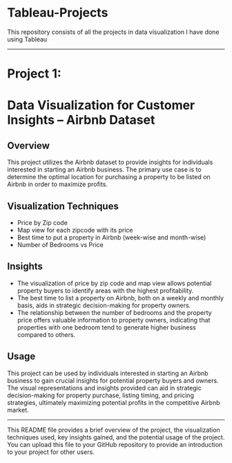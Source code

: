 # Tableau-Projects
This repository consists of all the projects in data visualization I have done using Tableau

---
# Project 1:
# Data Visualization for Customer Insights – Airbnb Dataset

## Overview
This project utilizes the Airbnb dataset to provide insights for individuals interested in starting an Airbnb business. The primary use case is to determine the optimal location for purchasing a property to be listed on Airbnb in order to maximize profits.

## Visualization Techniques
- Price by Zip code
- Map view for each zipcode with its price
- Best time to put a property in Airbnb (week-wise and month-wise)
- Number of Bedrooms vs Price

## Insights
- The visualization of price by zip code and map view allows potential property buyers to identify areas with the highest profitability.
- The best time to list a property on Airbnb, both on a weekly and monthly basis, aids in strategic decision-making for property owners.
- The relationship between the number of bedrooms and the property price offers valuable information to property owners, indicating that properties with one bedroom tend to generate higher business compared to others.

## Usage
This project can be used by individuals interested in starting an Airbnb business to gain crucial insights for potential property buyers and owners. The visual representations and insights provided can aid in strategic decision-making for property purchase, listing timing, and pricing strategies, ultimately maximizing potential profits in the competitive Airbnb market.

---

This README file provides a brief overview of the project, the visualization techniques used, key insights gained, and the potential usage of the project. You can upload this file to your GitHub repository to provide an introduction to your project for other users.
